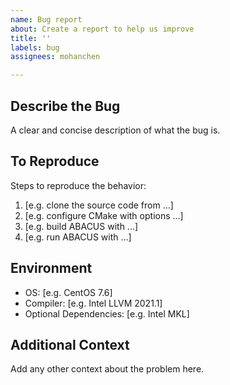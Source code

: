 ```yaml
---
name: Bug report
about: Create a report to help us improve
title: ''
labels: bug
assignees: mohanchen

---
```


## Describe the Bug
A clear and concise description of what the bug is.

## To Reproduce
Steps to reproduce the behavior:
1. [e.g. clone the source code from ...]
2. [e.g. configure CMake with options ...]
3. [e.g. build ABACUS with ...]
4. [e.g. run ABACUS with ...]

## Environment
- OS: [e.g. CentOS 7.6]
- Compiler: [e.g. Intel LLVM 2021.1]
- Optional Dependencies: [e.g. Intel MKL]

## Additional Context
Add any other context about the problem here.
